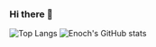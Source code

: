 ### Hi there 👋


![Top Langs](https://github-readme-stats.vercel.app/api/top-langs/?username=enochtan17&theme=tokyonight)
![Enoch's GitHub stats](https://github-readme-stats.vercel.app/api?username=enochtan17&show_icons=true)

<!--
**enochtan17/enochtan17** is a ✨ _special_ ✨ repository because its `README.md` (this file) appears on your GitHub profile.

Here are some ideas to get you started:

- 🔭 I’m currently working on ...
- 🌱 I’m currently learning ...
- 👯 I’m looking to collaborate on ...
- 🤔 I’m looking for help with ...
- 💬 Ask me about ...
- 📫 How to reach me: ...
- 😄 Pronouns: ...
- ⚡ Fun fact: ...
-->
